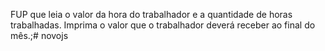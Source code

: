 FUP que leia o valor da hora do trabalhador e a quantidade de horas trabalhadas. Imprima o valor que o trabalhador deverá receber ao final do mês.;#   n o v o j s  
 